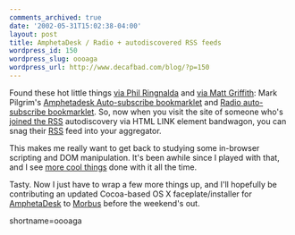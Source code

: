 ```yaml
---
comments_archived: true
date: '2002-05-31T15:02:38-04:00'
layout: post
title: AmphetaDesk / Radio + autodiscovered RSS feeds
wordpress_id: 150
wordpress_slug: oooaga
wordpress_url: http://www.decafbad.com/blog/?p=150
---
```

<p>Found these hot little things <a href="http://philringnalda.com/archives/002218.php">via Phil Ringnalda</a> and <a href="http://matt.griffith.com/weblog/2002/05/31.html#a65">via Matt Griffith</a>: Mark Pilgrim's <a href="http://diveintomark.org/projects/autorss/amphetadesk.html">Amphetadesk Auto-subscribe bookmarklet</a> and <a href="http://diveintomark.org/projects/autorss/radio.html">Radio auto-subscribe bookmarklet</a>.  So, now when you visit the site of someone who's <a href="http://www.decafbad.com/news_archives/000170.phtml#000170">joined the  <a href="http://www.decafbad.com/twiki/bin/view/Main/RSS">RSS</a> autodiscovery via HTML LINK element bandwagon</a>, you can snag their <a href="http://www.decafbad.com/twiki/bin/view/Main/RSS">RSS</a> feed into your aggregator.</p>
<p>This makes me really want to get back to studying some in-browser scripting and DOM manipulation.  It's been awhile since I played with that, and I see <a href="http://www.decafbad.com/news_archives/000166.phtml#000166">more cool things</a> done with it all the time.</p>
<p>Tasty.  Now I just have to wrap a few more things up, and I'll hopefully be contributing an updated Cocoa-based OS X faceplate/installer for <a href="http://www.disobey.com/amphetadesk">AmphetaDesk</a> to <a href="http://www.disobey.com/about/morbus.shtml">Morbus</a> before the weekend's out.</p>
<!--more-->
shortname=oooaga
